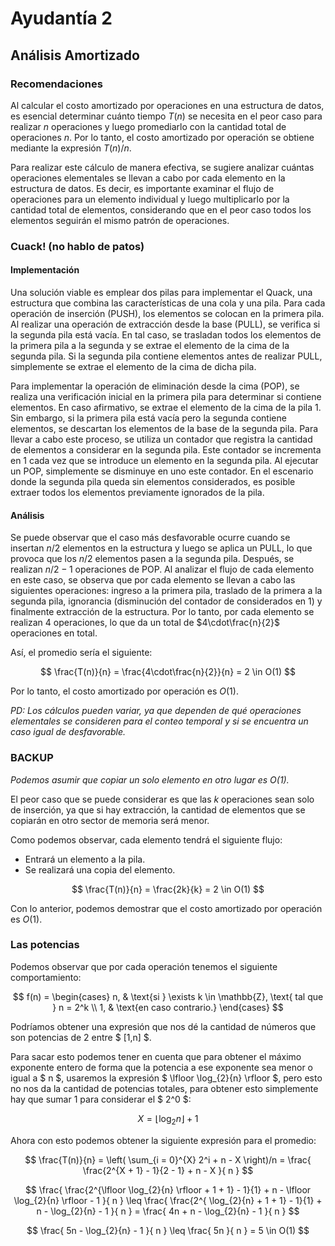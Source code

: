 # Ayudantía 2
## Análisis Amortizado
### Recomendaciones

Al calcular el costo amortizado por operaciones en una estructura de datos, es esencial determinar cuánto tiempo $T(n)$ se necesita en el peor caso para realizar $n$ operaciones y luego promediarlo con la cantidad total de operaciones $n$. Por lo tanto, el costo amortizado por operación se obtiene mediante la expresión $T(n)/n$.

Para realizar este cálculo de manera efectiva, se sugiere analizar cuántas operaciones elementales se llevan a cabo por cada elemento en la estructura de datos. Es decir, es importante examinar el flujo de operaciones para un elemento individual y luego multiplicarlo por la cantidad total de elementos, considerando que en el peor caso todos los elementos seguirán el mismo patrón de operaciones.

### Cuack! (no hablo de patos)

#### Implementación

Una solución viable es emplear dos pilas para implementar el Quack, una estructura que combina las características de una cola y una pila. Para cada operación de inserción (PUSH), los elementos se colocan en la primera pila. Al realizar una operación de extracción desde la base (PULL), se verifica si la segunda pila está vacía. En tal caso, se trasladan todos los elementos de la primera pila a la segunda y se extrae el elemento de la cima de la segunda pila. Si la segunda pila contiene elementos antes de realizar PULL, simplemente se extrae el elemento de la cima de dicha pila.

Para implementar la operación de eliminación desde la cima (POP), se realiza una verificación inicial en la primera pila para determinar si contiene elementos. En caso afirmativo, se extrae el elemento de la cima de la pila 1. Sin embargo, si la primera pila está vacía pero la segunda contiene elementos, se descartan los elementos de la base de la segunda pila. Para llevar a cabo este proceso, se utiliza un contador que registra la cantidad de elementos a considerar en la segunda pila. Este contador se incrementa en 1 cada vez que se introduce un elemento en la segunda pila. Al ejecutar un POP, simplemente se disminuye en uno este contador. En el escenario donde la segunda pila queda sin elementos considerados, es posible extraer todos los elementos previamente ignorados de la pila.

#### Análisis

Se puede observar que el caso más desfavorable ocurre cuando se insertan $n/2$ elementos en la estructura y luego se aplica un PULL, lo que provoca que los $n/2$ elementos pasen a la segunda pila. Después, se realizan $n/2 - 1$ operaciones de POP. Al analizar el flujo de cada elemento en este caso, se observa que por cada elemento se llevan a cabo las siguientes operaciones: ingreso a la primera pila, traslado de la primera a la segunda pila, ignorancia (disminución del contador de considerados en 1) y finalmente extracción de la estructura. Por lo tanto, por cada elemento se realizan $4$ operaciones, lo que da un total de $4\cdot\frac{n}{2}$ operaciones en total.

Así, el promedio sería el siguiente:

$$
\frac{T(n)}{n} = \frac{4\cdot\frac{n}{2}}{n} = 2 \in O(1) 
$$

Por lo tanto, el costo amortizado por operación es $O(1)$.

_PD: Los cálculos pueden variar, ya que dependen de qué operaciones elementales se consideren para el conteo temporal y si se encuentra un caso igual de desfavorable._

### BACKUP

_Podemos asumir que copiar un solo elemento en otro lugar es O(1)._

El peor caso que se puede considerar es que las $k$ operaciones sean solo de inserción, ya que si hay extracción, la cantidad de elementos que se copiarán en otro sector de memoria será menor.

Como podemos observar, cada elemento tendrá el siguiente flujo:
- Entrará un elemento a la pila.
- Se realizará una copia del elemento.

$$
\frac{T(n)}{n} = \frac{2k}{k} = 2 \in O(1)
$$

Con lo anterior, podemos demostrar que el costo amortizado por operación es $O(1)$.

### Las potencias
Podemos observar que por cada operación tenemos el siguiente comportamiento: 

$$
f(n) = \begin{cases} 
n, & \text{si } \exists k \in \mathbb{Z}, \text{ tal que } n = 2^k \\
1, & \text{en caso contrario.}
\end{cases}
$$

Podríamos obtener una expresión que nos dé la cantidad de números que son potencias de 2 entre $ [1,n] $.

Para sacar esto podemos tener en cuenta que para obtener el máximo exponente entero de forma que la potencia a ese exponente sea menor o igual a $ n $, usaremos la expresión $ \lfloor \log_{2}{n} \rfloor $, pero esto no nos da la cantidad de potencias totales, para obtener esto simplemente hay que sumar 1 para considerar el $ 2^0 $:

$$
X = \lfloor \log_{2}{n} \rfloor + 1
$$

Ahora con esto podemos obtener la siguiente expresión para el promedio:

$$
\frac{T(n)}{n} = 
\left( \sum_{i = 0}^{X} 2^i + n - X  \right)/n =
\frac{
    \frac{2^{X + 1} - 1}{2 - 1} + n - X
}{
    n
}
$$

$$
\frac{
    \frac{2^{\lfloor \log_{2}{n} \rfloor + 1 + 1} - 1}{1} + n - \lfloor \log_{2}{n} \rfloor - 1
}{
    n
} \leq \frac{
    \frac{2^{ \log_{2}{n} + 1 + 1} - 1}{1} + n - \log_{2}{n} - 1
}{
    n
} =
\frac{
    4n + n -  \log_{2}{n}  - 1
}{
    n
}
$$

$$
\frac{
    5n - \log_{2}{n} - 1
}{
    n
} \leq 
\frac{
    5n
}{
    n
} = 5 \in O(1)
$$
